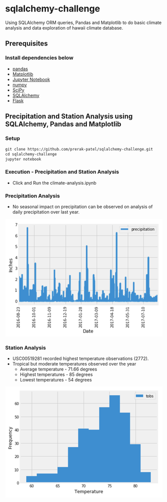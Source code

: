 # sqlalchemy-challenge
Using SQLAlchemy ORM queries, Pandas and Matplotlib to do basic climate analysis and data exploration of hawaii climate database.

## Prerequisites

### Install dependencies below
* [pandas](https://pandas.pydata.org)
* [Matplotlib](https://matplotlib.org)
* [Jupyter Notebook](https://jupyter.org/install)
* [numpy](https://numpy.org) 
* [SciPy](https://www.scipy.org/install.html)
* [SQLAlchemy](https://pypi.org/project/SQLAlchemy)
* [Flask](https://pypi.org/project/Flask)

## Precipitation and Station Analysis using SQLAlchemy, Pandas and Matplotlib

### Setup

```
git clone https://github.com/prerak-patel/sqlalchemy-challenge.git
cd sqlalchemy-challenge
jupyter notebook
```

### Execution - Precipitation and Station Analysis

* Click and Run the climate-analysis.ipynb

### Precipitation Analysis

* No seasonal impact on precipitation can be observed on analysis of daily precipitation over last year.

![](Images/precipitation.png)

### Station Analysis
* USC00519281 recorded highest temperature observations (2772).
* Tropical but moderate temperatures observed over the year
  * Average temperature - 71.66 degrees
  * Highest temperatures - 85 degrees
  * Lowest temperatures - 54 degrees

![](Images/station-histogram.png)


